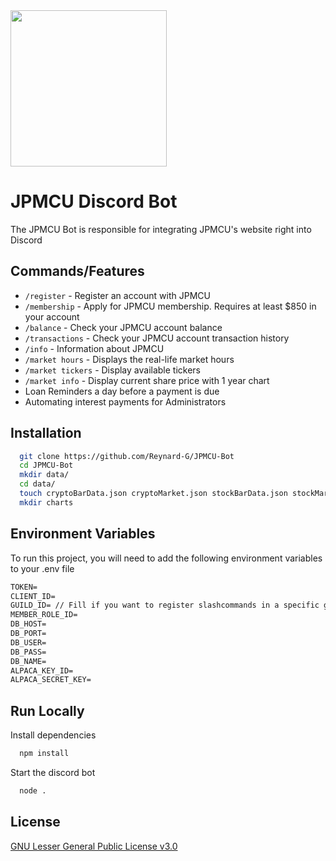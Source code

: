 <img src="https://www.democracycraft.net/business-portal/jpm-credit-union.191/cover-image" width="250" height="250">

# JPMCU Discord Bot

The JPMCU Bot is responsible for integrating JPMCU's website right into Discord

## Commands/Features

-   `/register` - Register an account with JPMCU
-   `/membership` - Apply for JPMCU membership. Requires at least $850 in your account
-   `/balance` - Check your JPMCU account balance
-   `/transactions` - Check your JPMCU account transaction history
-   `/info` - Information about JPMCU
-   `/market hours` - Displays the real-life market hours
-   `/market tickers` - Display available tickers
-   `/market info` - Display current share price with 1 year chart
-   Loan Reminders a day before a payment is due
-   Automating interest payments for Administrators

## Installation

```bash
  git clone https://github.com/Reynard-G/JPMCU-Bot
  cd JPMCU-Bot
  mkdir data/
  cd data/
  touch cryptoBarData.json cryptoMarket.json stockBarData.json stockMarket.json
  mkdir charts
```

## Environment Variables

To run this project, you will need to add the following environment variables to your .env file

```txt
TOKEN=
CLIENT_ID=
GUILD_ID= // Fill if you want to register slashcommands in a specific guild
MEMBER_ROLE_ID=
DB_HOST=
DB_PORT=
DB_USER=
DB_PASS=
DB_NAME=
ALPACA_KEY_ID=
ALPACA_SECRET_KEY=
```

## Run Locally

Install dependencies

```bash
  npm install
```

Start the discord bot

```bash
  node .
```

## License

[GNU Lesser General Public License v3.0](https://choosealicense.com/licenses/lgpl-3.0/)
